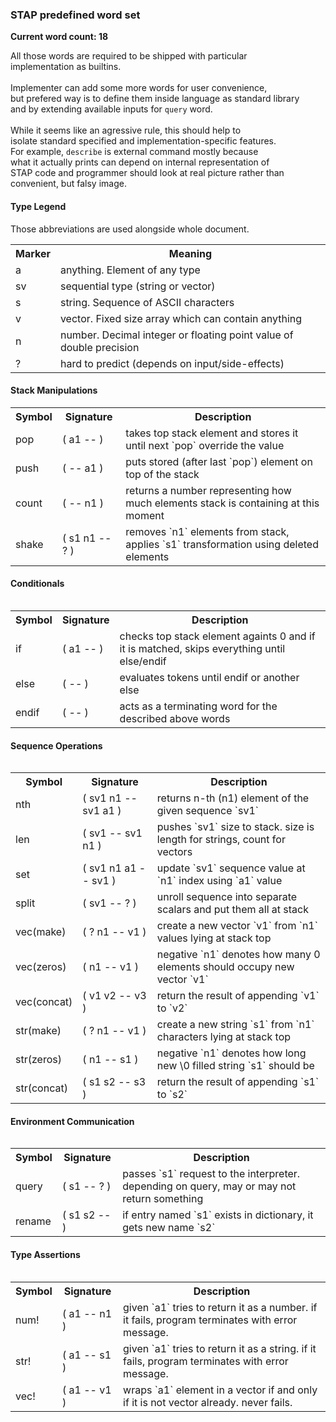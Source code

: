 <h3>STAP predefined word set</h3>

**Current word count: 18**

All those words are required to be shipped with particular<br>
implementation as builtins.<br>
<br>
Implementer can add some more words for user convenience,<br>
but prefered way is to define them inside language as standard library<br>
and by extending available inputs for `query` word.<br>
<br>
While it seems like an agressive rule, this should help to<br>
isolate standard specified and implementation-specific features.<br>
For example, `describe` is external command mostly because<br>
what it actually prints can depend on internal representation of<br>
STAP code and programmer should look at real picture rather than<br>
convenient, but falsy image.

<h4>Type Legend</h4>

Those abbreviations are used alongside whole document.

<table>
  <tr>
    <th>Marker</th>
    <th>Meaning</th>
  </tr>

  <tr>
    <td> a </td>
    <td>anything. Element of any type</td>
  </tr>

  <tr>
    <td> sv </td>
    <td>sequential type (string or vector)</td>
  </tr>

  <tr>
    <td> s </td>
    <td>string. Sequence of ASCII characters</td>
  </tr>

  <tr>
    <td> v </td>
    <td>vector. Fixed size array which can contain anything</td>
  </tr>

  <tr>
    <td> n </td>
    <td>number. Decimal integer or floating point value of double precision</td>
  </tr>

  <tr>
    <td> ? </td>
    <td>hard to predict (depends on input/side-effects)</td>
  </tr>
</table>

<h4>Stack Manipulations</h4>

<table>
  <tr>
    <th>Symbol</th>
    <th>Signature</th>
    <th>Description</th>
  </tr>

  <tr>
    <td>pop</td>
    <td>( a1 -- )</td>
    <td>
      takes top stack element and stores it until next `pop`
      override the value
    </td>
  </tr>

  <tr>
    <td>push</td>
    <td>( -- a1 )</td>
    <td>
      puts stored (after last `pop`) element on top
      of the stack
    </td>
  </tr>

  <tr>
    <td>count</td>
    <td>( -- n1 )</td>
    <td>
      returns a number representing how much elements
      stack is containing at this moment
    </td>
  </tr>

  <tr>
    <td>shake</td>
    <td>( s1 n1 -- ? )</td>
    <td>
      removes `n1` elements from stack, applies
      `s1` transformation using deleted elements
    </td>
  </tr>
<table>

<h4>Conditionals</h4>

<table>
  <tr>
    <th>Symbol</th>
    <th>Signature</th>
    <th>Description</th>
  </tr>

  <tr>
    <td>if</td>
    <td>( a1 -- )</td>
    <td>
      checks top stack element againts 0 and if
      it is matched, skips everything until else/endif
    </td>
  </tr>

  <tr>
    <td>else</td>
    <td>( -- )</td>
    <td>
      evaluates tokens until endif or another else
    </td>
  </tr>

  <tr>
    <td>endif</td>
    <td>( -- )</td>
    <td>
      acts as a terminating word for the described
      above words
    </td>
  </tr>
<table>

<h4>Sequence Operations</h4>

<table>
  <tr>
    <th>Symbol</th>
    <th>Signature</th>
    <th>Description</th>
  </tr>

  <tr>
    <td>nth</td>
    <td>( sv1 n1 -- sv1 a1 )</td>
    <td>
      returns n-th (n1) element of the given
      sequence `sv1`
    </td>
  </tr>

  <tr>
    <td>len</td>
    <td>( sv1 -- sv1 n1 )</td>
    <td>
      pushes `sv1` size to stack.
      size is length for strings, count for vectors
    </td>
  </tr>

  <tr>
    <td>set</td>
    <td>( sv1 n1 a1 -- sv1 )</td>
    <td>
      update `sv1` sequence value at `n1` index
      using `a1` value
    </td>
  </tr>
  
  <tr>
    <td>split</td>
    <td>( sv1 -- ? )</td>
    <td>
      unroll sequence into separate scalars and
      put them all at stack
    </td>
  </tr>

  <tr>
    <td>vec(make)</td>
    <td>( ? n1 -- v1 )</td>
    <td>
      create a new vector `v1` from `n1` values
      lying at stack top
    </td>
  </tr>
  
  <tr>
    <td>vec(zeros)</td>
    <td>( n1 -- v1 )</td>
    <td>
      negative `n1` denotes how many 0 elements
      should occupy new vector `v1`
    </td>
  </tr>
  
  <tr>
    <td>vec(concat)</td>
    <td>( v1 v2 -- v3 )</td>
    <td>
      return the result of appending `v1` to `v2`
    </td>
  </tr>
  
  <tr>
    <td>str(make)</td>
    <td>( ? n1 -- v1 )</td>
    <td>
      create a new string `s1` from `n1` characters
      lying at stack top
    </td>
  </tr>
  
  <tr>
    <td>str(zeros)</td>
    <td>( n1 -- s1 )</td>
    <td>
      negative `n1` denotes how long new \0 filled
      string `s1` should be 
    </td>
  </tr>

  <tr>
    <td>str(concat)</td>
    <td>( s1 s2 -- s3 )</td>
    <td>
      return the result of appending `s1` to `s2`
    </td>
  </tr>
<table>

<h4>Environment Communication</h4>

<table>
  <tr>
    <th>Symbol</th>
    <th>Signature</th>
    <th>Description</th>
  </tr>

  <tr>
    <td>query</td>
    <td>( s1 -- ? )</td>
    <td>
      passes `s1` request to the interpreter.
      depending on query, may or may not return something
    </td>
  </tr>

  <tr>
    <td>rename</td>
    <td>( s1 s2 -- )</td>
    <td>
      if entry named `s1` exists in dictionary,
      it gets new name `s2`
    </td>
  </tr>
<table>

<h4>Type Assertions</h4>

<table>
  <tr>
    <th>Symbol</th>
    <th>Signature</th>
    <th>Description</th>
  </tr>

  <tr>
    <td>num!</td>
    <td>( a1 -- n1 )</td>
    <td>
      given `a1` tries to return it as a number.
      if it fails, program terminates with error message.
    </td>
  </tr>
  
  <tr>
    <td>str!</td>
    <td>( a1 -- s1 )</td>
    <td>
      given `a1` tries to return it as a string.
      if it fails, program terminates with error message.
    </td>
  </tr>
  
  <tr>
    <td>vec!</td>
    <td>( a1 -- v1 )</td>
    <td>
      wraps `a1` element in a vector if and only if it
      is not vector already. never fails.
    </td>
  </tr>
<table>

